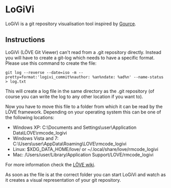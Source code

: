 # LoGiVi

LoGiVi is a git repository visualisation tool inspired by [Gource](https://code.google.com/p/gource/). 

## Instructions
LoGiVi (LÖVE Git Viewer) can't read from a .git repository directly. Instead you will have to create a git-log which needs to have a specific format. Please use this command to create the file:

    git log --reverse --date=iso -m --pretty=format:'logivi_commit%nauthor: %an%ndate: %ad%n' --name-status > log.txt

This will create a log file in the same directory as the .git repository (of course you can write the log to any other location if you want to).

Now you have to move this file to a folder from which it can be read by the LÖVE framework. Depending on your operating system this can be one of the following locations:

- Windows XP: C:\Documents and Settings\user\Application Data\LOVE\rmcode_logivi
- Windows Vista and 7: C:\Users\user\AppData\Roaming\LOVE\rmcode_logivi
- Linux: $XDG_DATA_HOME/love/ or ~/.local/share/love/rmcode_logivi
- Mac: /Users/user/Library/Application Support/LOVE/rmcode_logivi

For more information check the [LÖVE wiki](https://love2d.org/wiki/love.filesystem).

As soon as the file is at the correct folder you can start LoGiVi and watch as it creates a visual representation of your git repository.